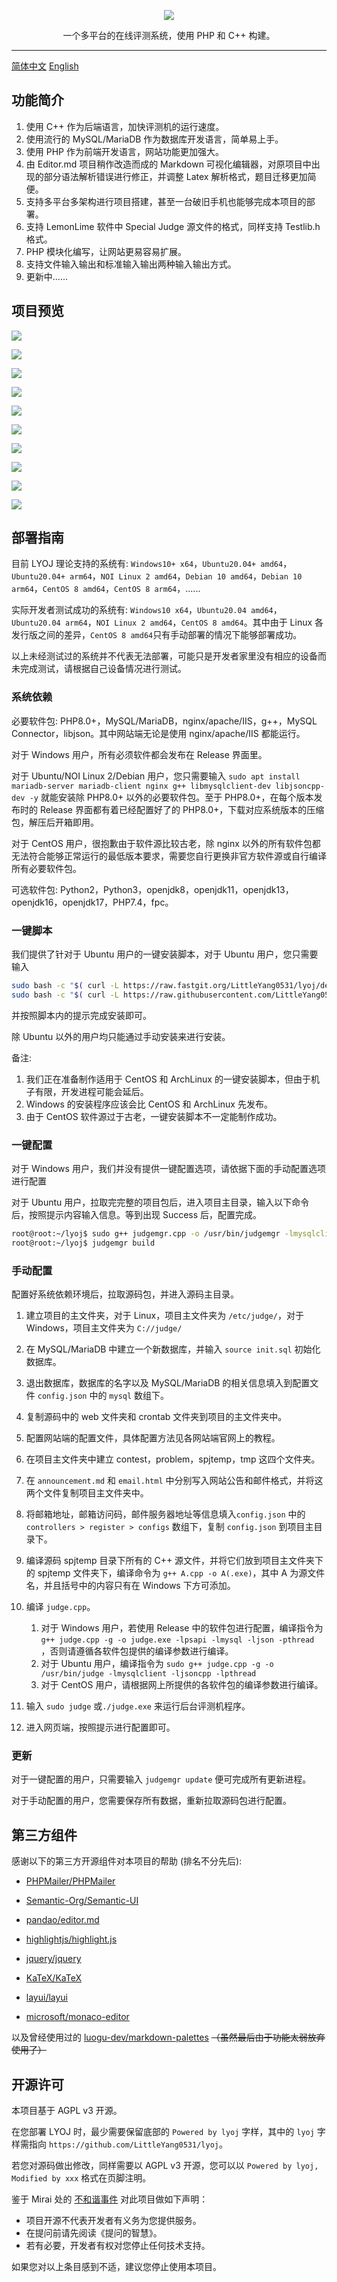 <p align="center"><img src="https://cdn.jsdelivr.net/gh/LittleYang0531/image/lyoj/logo.png"></p>

<p align="center">一个多平台的在线评测系统，使用 PHP 和 C++ 构建。</p>

------

[简体中文](./readme.md) [English](./readme-en.md)

## 功能简介

1. 使用 C++ 作为后端语言，加快评测机的运行速度。
2. 使用流行的 MySQL/MariaDB 作为数据库开发语言，简单易上手。
3. 使用 PHP 作为前端开发语言，网站功能更加强大。
4. 由 Editor.md 项目稍作改造而成的 Markdown 可视化编辑器，对原项目中出现的部分语法解析错误进行修正，并调整 Latex 解析格式，题目迁移更加简便。
5. 支持多平台多架构进行项目搭建，甚至一台破旧手机也能够完成本项目的部署。
6. 支持 LemonLime 软件中 Special Judge 源文件的格式，同样支持 Testlib.h 格式。
7. PHP 模块化编写，让网站更易容易扩展。
7. 支持文件输入输出和标准输入输出两种输入输出方式。
8. 更新中......

## 项目预览

![](https://cdn.jsdelivr.net/gh/LittleYang0531/image/lyoj/1.jpg)

![](https://cdn.jsdelivr.net/gh/LittleYang0531/image/lyoj/2.jpg)

![](https://cdn.jsdelivr.net/gh/LittleYang0531/image/lyoj/3.jpg)

![](https://cdn.jsdelivr.net/gh/LittleYang0531/image/lyoj/4.jpg)

![](https://cdn.jsdelivr.net/gh/LittleYang0531/image/lyoj/5.jpg)

![](https://cdn.jsdelivr.net/gh/LittleYang0531/image/lyoj/6.jpg)

![](https://cdn.jsdelivr.net/gh/LittleYang0531/image/lyoj/7.jpg)

![](https://cdn.jsdelivr.net/gh/LittleYang0531/image/lyoj/8.jpg)

![](https://cdn.jsdelivr.net/gh/LittleYang0531/image/lyoj/9.jpg)

![](https://cdn.jsdelivr.net/gh/LittleYang0531/image/lyoj/10.jpg)

## 部署指南

目前 LYOJ 理论支持的系统有: `Windows10+ x64`，`Ubuntu20.04+ amd64`，`Ubuntu20.04+ arm64`，`NOI Linux 2 amd64`，`Debian 10 amd64`，`Debian 10 arm64`，`CentOS 8 amd64`，`CentOS 8 arm64`，......

实际开发者测试成功的系统有: `Windows10 x64`，`Ubuntu20.04 amd64`，`Ubuntu20.04 arm64`，`NOI Linux 2 amd64`，`CentOS 8 amd64`。其中由于 Linux 各发行版之间的差异，`CentOS 8 amd64`只有手动部署的情况下能够部署成功。

以上未经测试过的系统并不代表无法部署，可能只是开发者家里没有相应的设备而未完成测试，请根据自己设备情况进行测试。

### 系统依赖

必要软件包: PHP8.0+，MySQL/MariaDB，nginx/apache/IIS，g++，MySQL Connector，libjson。其中网站端无论是使用 nginx/apache/IIS 都能运行。

对于 Windows 用户，所有必须软件都会发布在 Release 界面里。

对于 Ubuntu/NOI Linux 2/Debian 用户，您只需要输入 `sudo apt install mariadb-server mariadb-client nginx g++ libmysqlclient-dev libjsoncpp-dev -y` 就能安装除 PHP8.0+ 以外的必要软件包。至于 PHP8.0+，在每个版本发布时的 Release 界面都有着已经配置好了的 PHP8.0+，下载对应系统版本的压缩包，解压后开箱即用。

对于 CentOS 用户，很抱歉由于软件源比较古老，除 nginx 以外的所有软件包都无法符合能够正常运行的最低版本要求，需要您自行更换非官方软件源或自行编译所有必要软件包。

可选软件包: Python2，Python3，openjdk8，openjdk11，openjdk13，openjdk16，openjdk17，PHP7.4，fpc。

### 一键脚本

我们提供了针对于 Ubuntu 用户的一键安装脚本，对于 Ubuntu 用户，您只需要输入 

```bash
sudo bash -c "$( curl -L https://raw.fastgit.org/LittleYang0531/lyoj/dev/script/install.sh )"; # 国内用户输入这行
sudo bash -c "$( curl -L https://raw.githubusercontent.com/LittleYang0531/lyoj/dev/script/install.sh )"; # 国外用户输入这行
```

并按照脚本内的提示完成安装即可。

除 Ubuntu 以外的用户均只能通过手动安装来进行安装。

备注:

1. 我们正在准备制作适用于 CentOS 和 ArchLinux 的一键安装脚本，但由于机子有限，开发进程可能会延后。
2. Windows 的安装程序应该会比 CentOS 和 ArchLinux 先发布。
3. 由于 CentOS 软件源过于古老，一键安装脚本不一定能制作成功。

### 一键配置

对于 Windows 用户，我们并没有提供一键配置选项，请依据下面的手动配置选项进行配置

对于 Ubuntu 用户，拉取完完整的项目包后，进入项目主目录，输入以下命令后，按照提示内容输入信息。等到出现 Success 后，配置完成。 

```bash
root@root:~/lyoj$ sudo g++ judgemgr.cpp -o /usr/bin/judgemgr -lmysqlclient -ljsoncpp -O2
root@root:~/lyoj$ judgemgr build
```

### 手动配置

配置好系统依赖环境后，拉取源码包，并进入源码主目录。

1. 建立项目的主文件夹，对于 Linux，项目主文件夹为 `/etc/judge/`，对于 Windows，项目主文件夹为 `C://judge/`

2. 在 MySQL/MariaDB 中建立一个新数据库，并输入 `source init.sql` 初始化数据库。
3. 退出数据库，数据库的名字以及 MySQL/MariaDB 的相关信息填入到配置文件 `config.json` 中的 `mysql` 数组下。
4. 复制源码中的 web 文件夹和 crontab 文件夹到项目的主文件夹中。
5. 配置网站端的配置文件，具体配置方法见各网站端官网上的教程。
6. 在项目主文件夹中建立 contest，problem，spjtemp，tmp 这四个文件夹。
7. 在 `announcement.md` 和 `email.html` 中分别写入网站公告和邮件格式，并将这两个文件复制项目主文件夹中。
8. 将邮箱地址，邮箱访问码，邮件服务器地址等信息填入`config.json` 中的 `controllers > register > configs` 数组下，复制 `config.json` 到项目主目录下。 
9. 编译源码 spjtemp 目录下所有的 C++ 源文件，并将它们放到项目主文件夹下的 spjtemp 文件夹下，编译命令为 `g++ A.cpp -o A(.exe)`，其中 A 为源文件名，并且括号中的内容只有在 Windows 下方可添加。
10. 编译 `judge.cpp`。
    1. 对于 Windows 用户，若使用 Release 中的软件包进行配置，编译指令为 `g++ judge.cpp -g -o judge.exe -lpsapi -lmysql -ljson -pthread `，否则请遵循各软件包提供的编译参数进行编译。
    2. 对于 Ubuntu 用户，编译指令为 `sudo g++ judge.cpp -g -o /usr/bin/judge -lmysqlclient -ljsoncpp -lpthread`
    3. 对于 CentOS 用户，请根据网上所提供的各软件包的编译参数进行编译。
11. 输入 `sudo judge` 或`./judge.exe` 来运行后台评测机程序。
12. 进入网页端，按照提示进行配置即可。

###  更新

对于一键配置的用户，只需要输入 `judgemgr update` 便可完成所有更新进程。

对于手动配置的用户，您需要保存所有数据，重新拉取源码包进行配置。

## 第三方组件

感谢以下的第三方开源组件对本项目的帮助 (排名不分先后): 

- [PHPMailer/PHPMailer](https://github.com/PHPMailer/PHPMailer)

- [Semantic-Org/Semantic-UI](https://github.com/Semantic-Org/Semantic-UI)
- [pandao/editor.md](https://github.com/pandao/editor.md)
- [highlightjs/highlight.js](https://github.com/highlightjs/highlight.js)
- [jquery/jquery](https://github.com/jquery/jquery)
- [KaTeX/KaTeX](https://github.com/KaTeX/KaTeX)
- [layui/layui](https://github.com/layui/layui)
- [microsoft/monaco-editor](https://github.com/microsoft/monaco-editor)

以及曾经使用过的 [luogu-dev/markdown-palettes](https://github.com/luogu-dev/markdown-palettes) ~~（虽然最后由于功能太弱放弃使用了）~~

## 开源许可

本项目基于 AGPL v3 开源。

在您部署 LYOJ 时，最少需要保留底部的 `Powered by lyoj` 字样，其中的 `lyoj` 字样需指向 `https://github.com/LittleYang0531/lyoj`。

若您对源码做出修改，同样需要以 AGPL v3 开源，您可以以 `Powered by lyoj, Modified by xxx` 格式在页脚注明。

鉴于 Mirai 处的 [不和谐事件](https://github.com/mamoe/mirai/issues/850) 对此项目做如下声明：

- 项目开源不代表开发者有义务为您提供服务。
- 在提问前请先阅读《提问的智慧》。
- 若有必要，开发者有权对您停止任何技术支持。

如果您对以上条目感到不适，建议您停止使用本项目。